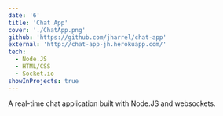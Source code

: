 ```yaml
---
date: '6'
title: 'Chat App'
cover: './ChatApp.png'
github: 'https://github.com/jharrel/chat-app'
external: 'http://chat-app-jh.herokuapp.com/'
tech:
  - Node.JS
  - HTML/CSS
  - Socket.io
showInProjects: true
---
```


A real-time chat application built with Node.JS and websockets.
